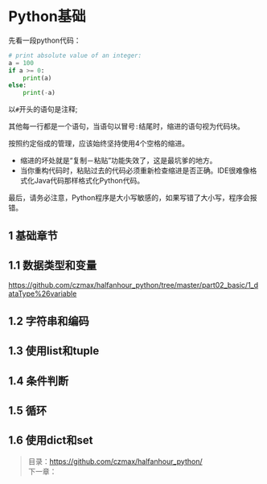 # Python基础    
先看一段python代码：    
```py
# print absolute value of an integer:
a = 100
if a >= 0:
    print(a)
else:
    print(-a)
``` 

以`#`开头的语句是注释;  

其他每一行都是一个语句，当语句以冒号`:`结尾时，缩进的语句视为代码块。

按照约定俗成的管理，应该始终坚持使用4个空格的缩进。
- 缩进的坏处就是“复制－粘贴”功能失效了，这是最坑爹的地方。
- 当你重构代码时，粘贴过去的代码必须重新检查缩进是否正确。IDE很难像格式化Java代码那样格式化Python代码。

最后，请务必注意，Python程序是大小写敏感的，如果写错了大小写，程序会报错。  

## 1 基础章节
## 1.1 数据类型和变量   

https://github.com/czmax/halfanhour_python/tree/master/part02_basic/1_dataType%26variable 
## 1.2 字符串和编码
## 1.3 使用list和tuple
## 1.4 条件判断
## 1.5 循环
## 1.6 使用dict和set

> 目录：https://github.com/czmax/halfanhour_python/     
> 下一章： 